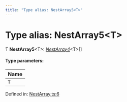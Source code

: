```yaml
---
title: "Type alias: NestArray5<T>"
---
```


# Type alias: NestArray5<T\>

Ƭ **NestArray5**<T\>: [*NestArray4*](nestarray4.md)<T\>[]

#### Type parameters:

Name |
:------ |
`T` |

Defined in: [NestArray.ts:6](https://github.com/44x1carbon/gigantes/blob/89b5bd4/src/NestArray.ts#L6)
